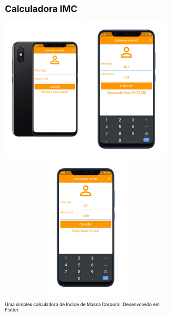 # Calculadora IMC

<p align="center">
  <img src="images/screen1.png" width="250" alt="Screenshot 1">
  <img src="images/screen2.png" width="250" alt="Screenshot 2">
  <img src="images/screen3.png" width="250" alt="Screenshot 2">
</p>

Uma simples calculadora de Indice de Massa Corporal. Desenvolvido em Flutter.